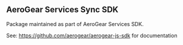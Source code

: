 ## AeroGear Services Sync SDK

Package maintained as part of AeroGear Services SDK.

See: https://github.com/aerogear/aerogear-js-sdk for documentation
